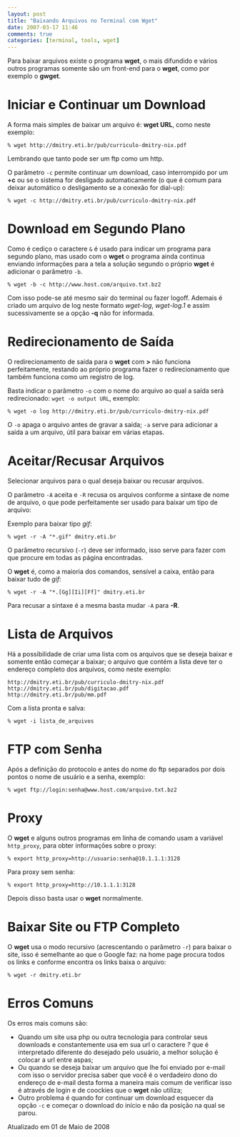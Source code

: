 ```yaml
---
layout: post
title: "Baixando Arquivos no Terminal com Wget"
date: 2007-03-17 11:46
comments: true
categories: [terminal, tools, wget]
---
```


Para baixar arquivos existe o programa **wget**, o mais difundido e vários outros programas somente são um front-end para o **wget**, como por exemplo o **gwget**.

# Iniciar e Continuar um Download

A forma mais simples de baixar um arquivo é: **wget URL**, como neste exemplo:

    % wget http://dmitry.eti.br/pub/curriculo-dmitry-nix.pdf

Lembrando que tanto pode ser um ftp como um http.

O parâmetro ``-c`` permite continuar um download, caso interrompido por um **<control>+c** ou se o sistema for desligado automaticamente (o que é comum para deixar automático o desligamento se a conexão for dial-up):

    % wget -c http://dmitry.eti.br/pub/curriculo-dmitry-nix.pdf

# Download em Segundo Plano

Como é cediço o caractere ``&`` é usado para indicar um programa para segundo plano, mas usado com o **wget** o programa ainda continua enviando informações para a tela a solução segundo o próprio **wget** é adicionar o parâmetro ``-b``.

    % wget -b -c http://www.host.com/arquivo.txt.bz2

Com isso pode-se até mesmo sair do terminal ou fazer logoff. Ademais é criado um arquivo de log neste formato _wget-log_, _wget-log.1_ e assim sucessivamente se a opção **-q** não for informada.

# Redirecionamento de Saída

O redirecionamento de saída para o **wget** com **>** não funciona perfeitamente, restando ao próprio programa fazer o redirecionamento que também funciona como um registro de log.

Basta indicar o parâmetro ``-o`` com o nome do arquivo ao qual a saída será redirecionado: ``wget -o output URL``, exemplo:

    % wget -o log http://dmitry.eti.br/pub/curriculo-dmitry-nix.pdf

O ``-o`` apaga o arquivo antes de gravar a saída; ``-a`` serve para adicionar a saída a um arquivo, útil para baixar em várias etapas.

# Aceitar/Recusar Arquivos

Selecionar arquivos para o qual deseja baixar ou recusar arquivos.

O parâmetro ``-A`` aceita e ``-R`` recusa os arquivos conforme a sintaxe de nome de arquivo, o que pode perfeitamente ser usado para baixar um tipo de arquivo:

Exemplo para baixar tipo _gif_:

    % wget -r -A "*.gif" dmitry.eti.br

O parâmetro recursivo (``-r``) deve ser informado, isso serve para fazer com que procure em todas as página encontradas.

O **wget** é, como a maioria dos comandos, sensível a caixa, então para baixar tudo de _gif_:

    % wget -r -A "*.[Gg][Ii][Ff]" dmitry.eti.br

Para recusar a sintaxe é a mesma basta mudar ``-A`` para **-R**.

# Lista de Arquivos

Há a possibilidade de criar uma lista com os arquivos que se deseja baixar e somente então começar a baixar; o arquivo que contém a lista deve ter o endereço completo dos arquivos, como neste exemplo:

    http://dmitry.eti.br/pub/curriculo-dmitry-nix.pdf
    http://dmitry.eti.br/pub/digitacao.pdf
    http://dmitry.eti.br/pub/mm.pdf

Com a lista pronta e salva:

    % wget -i lista_de_arquivos

# FTP com Senha

Após a definição do protocolo e antes do nome do ftp separados por dois pontos o nome de usuário e a senha, exemplo:

    % wget ftp://login:senha@www.host.com/arquivo.txt.bz2

# Proxy

O **wget** e alguns outros programas em linha de comando usam a variável ``http_proxy``, para obter informações sobre o proxy:

    % export http_proxy=http://usuario:senha@10.1.1.1:3128

Para proxy sem senha:

    % export http_proxy=http://10.1.1.1:3128

Depois disso basta usar o **wget** normalmente.

# Baixar Site ou FTP Completo

O **wget** usa o modo recursivo (acrescentando o parâmetro ``-r``) para baixar o site, isso é semelhante ao que o Google faz: na home page procura todos os links e conforme encontra os links baixa o arquivo:

    % wget -r dmitry.eti.br

# Erros Comuns

Os erros mais comuns são:

* Quando um site usa php ou outra tecnologia para controlar seus downloads e constantemente usa em sua url o caractere _?_ que é interpretado diferente do desejado pelo usuário, a melhor solução é colocar a url entre aspas;
* Ou quando se deseja baixar um arquivo que lhe foi enviado por e-mail com isso o servidor precisa saber que você é o verdadeiro dono do endereço de e-mail desta forma a maneira mais comum de verificar isso é através de login e de coockies que o **wget** não utiliza;
* Outro problema é quando for continuar um download esquecer da opção ``-c`` e começar o download do início e não da posição na qual se parou.

Atualizado em 01 de Maio de 2008
